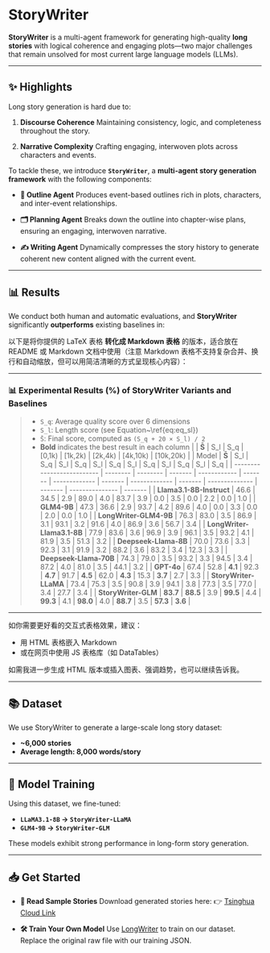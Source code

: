 # StoryWriter

**StoryWriter** is a multi-agent framework for generating high-quality **long stories** with logical coherence and engaging plots—two major challenges that remain unsolved for most current large language models (LLMs).

---

## ✨ Highlights

Long story generation is hard due to:

1. **Discourse Coherence**
   Maintaining consistency, logic, and completeness throughout the story.

2. **Narrative Complexity**
   Crafting engaging, interwoven plots across characters and events.

To tackle these, we introduce **`StoryWriter`**, a **multi-agent story generation framework** with the following components:

* **🧠 Outline Agent**
  Produces event-based outlines rich in plots, characters, and inter-event relationships.

* **🗂️ Planning Agent**
  Breaks down the outline into chapter-wise plans, ensuring an engaging, interwoven narrative.

* **✍️ Writing Agent**
  Dynamically compresses the story history to generate coherent new content aligned with the current event.

---

## 📊 Results

We conduct both human and automatic evaluations, and **StoryWriter** significantly **outperforms** existing baselines in:

以下是将你提供的 LaTeX 表格 **转化成 Markdown 表格** 的版本，适合放在 README 或 Markdown 文档中使用（注意 Markdown 表格不支持复杂合并、换行和自动缩放，但可以用简洁清晰的方式呈现核心内容）：

---

### 📊 Experimental Results (%) of StoryWriter Variants and Baselines

> * `S_q`: Average quality score over 6 dimensions
> * `S_l`: Length score (see Equation\~\ref{eq\:eq\_sl})
> * `S̄`: Final score, computed as `(S_q + 20 × S_l) / 2`
> * **Bold** indicates the best result in each column
|                            | **S̄**   | S\_l     | S\_q    | \[0,1k)                | \[1k,2k)                | \[2k,4k)                | \[4k,10k)                | \[10k,20k)                |
| Model                      | **S̄**   | S\_l     | S\_q    |         S\_l | S\_q    |          S\_l | S\_q    |          S\_l | S\_q    |           S\_l | S\_q    |            S\_l | S\_q    |
| -------------------------- | -------- | -------- | ------- | ------------ | ------- | ------------- | ------- | ------------- | ------- | -------------- | ------- | --------------- | ------- |
| **Llama3.1-8B-Instruct**   | 46.6     | 34.5     | 2.9     | 89.0         | 4.0     | 83.7          | 3.9     | 0.0           | 3.5     | 0.0            | 2.2     | 0.0             | 1.0     |
| **GLM4-9B**                | 47.3     | 36.6     | 2.9     | 93.7         | 4.2     | 89.6          | 4.0     | 0.0           | 3.3     | 0.0            | 2.0     | 0.0             | 1.0     |
| **LongWriter-GLM4-9B**     | 76.3     | 83.0     | 3.5     | 86.9         | 3.1     | 93.1          | 3.2     | 91.6          | 4.0     | 86.9           | 3.6     | 56.7            | 3.4     |
| **LongWriter-Llama3.1-8B** | 77.9     | 83.6     | 3.6     | 96.9         | 3.9     | 96.1          | 3.5     | 93.2          | 4.1     | 81.9           | 3.5     | 51.3            | 3.2     |
| **Deepseek-Llama-8B**      | 70.0     | 73.6     | 3.3     | 92.3         | 3.1     | 91.9          | 3.2     | 88.2          | 3.6     | 83.2           | 3.4     | 12.3            | 3.3     |
| **Deepseek-Llama-70B**     | 74.3     | 79.0     | 3.5     | 93.2         | 3.3     | 94.5          | 3.4     | 87.2          | 4.0     | 81.0           | 3.5     | 44.1            | 3.2     |
| **GPT-4o**                 | 67.4     | 52.8     | **4.1** | 92.3         | **4.7** | 91.7          | **4.5** | 62.0          | **4.3** | 15.3           | **3.7** | 2.7             | 3.3     |
| **StoryWriter-LLaMA**      | 73.4     | 75.3     | 3.5     | 90.8         | 3.9     | 94.1          | 3.8     | 77.3          | 3.5     | 77.0           | 3.4     | 27.7            | 3.4     |
| **StoryWriter-GLM**        | **83.7** | **88.5** | 3.9     | **99.5**     | 4.4     | **99.3**      | 4.1     | **98.0**      | 4.0     | **88.7**       | 3.5     | **57.3**        | **3.6** |

---

如你需要更好看的交互式表格效果，建议：

* 用 HTML 表格嵌入 Markdown
* 或在网页中使用 JS 表格库（如 DataTables）

如需我进一步生成 HTML 版本或插入图表、强调趋势，也可以继续告诉我。


---

## 📚 Dataset

We use StoryWriter to generate a large-scale long story dataset:

* **\~6,000 stories**
* **Average length: 8,000 words/story**

---

## 🔧 Model Training

Using this dataset, we fine-tuned:

* **`LLaMA3.1-8B` → `StoryWriter-LLaMA`**
* **`GLM4-9B` → `StoryWriter-GLM`**

These models exhibit strong performance in long-form story generation.

---

## 📥 Get Started

* **📖 Read Sample Stories**
  Download generated stories here:
  👉 [Tsinghua Cloud Link](https://cloud.tsinghua.edu.cn/f/6173850b58114951ab7e/)

* **🛠️ Train Your Own Model**
  Use [LongWriter](https://github.com/THUDM/LongWriter/tree/main) to train on our dataset.
  Replace the original raw file with our training JSON.
